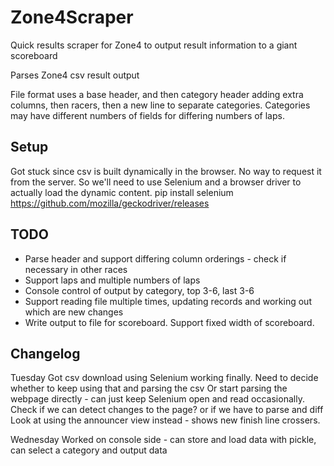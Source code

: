 # Zone4Scraper
Quick results scraper for Zone4 to output result information to a giant scoreboard

Parses Zone4 csv result output

File format uses a base header, and then category header adding extra columns, then racers, then a new line to separate categories. Categories may have different numbers of fields for differing numbers of laps.


## Setup
Got stuck since csv is built dynamically in the browser. No way to request it from the server. So we'll need to use Selenium and a browser driver to actually load the dynamic content.
pip install selenium
https://github.com/mozilla/geckodriver/releases

## TODO
* Parse header and support differing column orderings - check if necessary in other races
* Support laps and multiple numbers of laps
* Console control of output by category, top 3-6, last 3-6
* Support reading file multiple times, updating records and working out which are new changes
* Write output to file for scoreboard. Support fixed width of scoreboard.

## Changelog

Tuesday
Got csv download using Selenium working finally.
Need to decide whether to keep using that and parsing the csv
Or start parsing the webpage directly - can just keep Selenium open and read occasionally.
Check if we can detect changes to the page? or if we have to parse and diff
Look at using the announcer view instead - shows new finish line crossers.

Wednesday
Worked on console side - can store and load data with pickle, can select a category and output data
